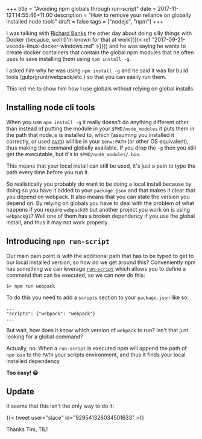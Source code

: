 +++
title = "Avoiding npm globals through run-script"
date = 2017-11-12T14:55:46+11:00
description = "How to remove your reliance on globally installed node tools"
draft = false
tags = ["nodejs", "npm"]
+++

I was talking with [Richard Banks](https://www.richard-banks.org/) the other day about doing silly things with Docker (because, well [I'm known for that at work]({{< ref "2017-09-21-vscode-linux-docker-windows.md" >}})) and he was saying he wants to create docker containers that contain the global npm modules that he often uses to save installing them using `npm install -g`.

I asked him why he was using `npm install -g` and he said it was for build tools (gulp/grunt/webpack/etc.) so that you can easily run them.

This led me to show him how I use globals without relying on global installs.

## Installing node cli tools

When you use `npm install -g` it really doesn't do anything different other than instead of putting the module in your `$PWD/node_modules` it puts them in the path that node.js is installed to, which (assuming you installed it correctly, or used [nvm](https://github.com/aaronpowell/ps-nvmw])) will be in your `$env:PATH` (or other OS equivalent), thus making the command globally available. If you drop the `-g` then you still get the executable, but it's in `$PWD/node_modules/.bin`.

This means that your local install can still be used, it's just a pain to type the path every time before you run it.

So realistically you probably do want to be doing a local install because by doing so you have it added to your `package.json` and that makes it clear that you depend on webpack. It also means that you can state the version you depend on. By relying on globals you have to deal with the problem of what happens if you require `webpack@3` but another project you work on is using `webpack@1`? Well one of them has a broken dependency if you use the global install, and thus it may not work properly.

## Introducing `npm run-script`

Our main pain point is with the additional path that has to be typed to get to our local installed version, so how do we get around this? Conveniently npm has something we can leverage [`run-script`](https://docs.npmjs.com/cli/run-script) which allows you to define a command that can be executed, so we can now do this:

```
$> npm run webpack
```

To do this you need to add a `scripts` section to your `package.json` like so:

```
...
"scripts": {"webpack": "webpack"}
...
```

But wait, how does it know which version of `webpack` to run? Isn't that just looking for a global command?

Actually, no. When a `run-script` is executed npm will append the path of `npm bin` to the `PATH` your scripts environment, and thus it finds your local installed dependency.

**Too easy! :grinning:**

## Update

It seems that this isn't the only way to do it:

{{< tweet user="slace" id="929541326034501633" >}}

Thanks Tim, TIL!
